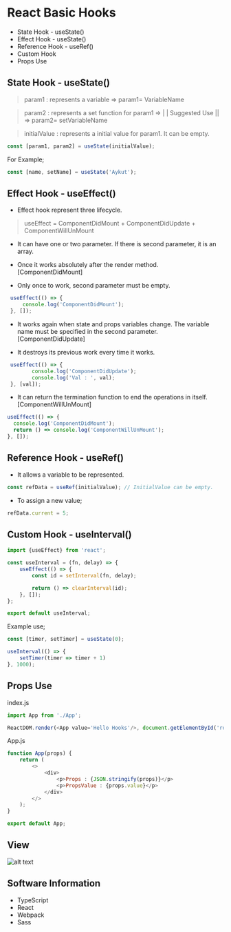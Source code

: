 # React Basic Hooks
* State Hook - useState()
* Effect Hook - useState()
* Reference Hook - useRef()
* Custom Hook
* Props Use

## State Hook - useState()
>param1 : represents a variable => param1= VariableName

>param2 : represents a set function for param1 => |
| Suggested Use || => param2= setVariableName

>initialValue : represents a initial value for param1. It can be empty.

```javascript
const [param1, param2] = useState(initialValue);
```
For Example;
```javascript
const [name, setName] = useState('Aykut');
```

## Effect Hook - useEffect()
* Effect hook represent three lifecycle.
>useEffect = ComponentDidMount + ComponentDidUpdate + ComponentWillUnMount

* It can have one or two parameter. If there is second parameter, it is an array.

* Once it works absolutely after the render method. [ComponentDidMount]

* Only once to work, second parameter must be empty.

```javascript
 useEffect(() => {
     console.log('ComponentDidMount');
 }, []);
```
* It works again when state and props variables change. The variable name must be specified in the second parameter. [ComponentDidUpdate]

* It destroys its previous work every time it works.

```javascript
 useEffect(() => {
        console.log('ComponentDidUpdate');         
        console.log('Val : ', val);         
 }, [val]);
```

* It can return the termination function to end the operations in itself. [ComponentWillUnMount]

```javascript
useEffect(() => {
  console.log('ComponentDidMount');
  return () => console.log('ComponentWillUnMount');
}, []);
```

## Reference Hook - useRef()

* It allows a variable to be represented.

```javascript
const refData = useRef(initialValue); // InitialValue can be empty.
```
* To assign a new value;

````javascript
refData.current = 5;
````

## Custom Hook - useInterval()

````javascript
import {useEffect} from 'react';

const useInterval = (fn, delay) => {
    useEffect(() => {
        const id = setInterval(fn, delay);

        return () => clearInterval(id);
    }, []);
};

export default useInterval;
````

Example use;

````javascript
const [timer, setTimer] = useState(0);

useInterval(() => {
    setTimer(timer => timer + 1)
}, 1000);
````

## Props Use
index.js
````javascript
import App from './App';

ReactDOM.render(<App value='Hello Hooks'/>, document.getElementById('root'));
````

App.js
````javascript
function App(props) {    
    return (
        <>
            <div>               
                <p>Props : {JSON.stringify(props)}</p>
                <p>PropsValue : {props.value}</p>
            </div>
        </>
    );
}

export default App;
````

## View

![alt text](https://i.imgur.com/S0mWuSU.png)

## Software Information
 - TypeScript 
 - React 
 - Webpack 
 - Sass
 



